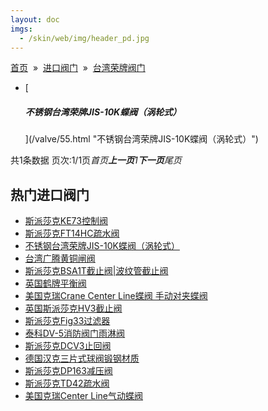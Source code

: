 ```yaml
---
layout: doc
imgs:
  - /skin/web/img/header_pd.jpg
---
```


[首页](/)  »  [进口阀门](#)  »  [台湾荣牌阀门](#)

- [

  ##### 不锈钢台湾荣牌JIS-10K蝶阀（涡轮式）

  ](/valve/55.html "不锈钢台湾荣牌JIS-10K蝶阀（涡轮式）")

共1条数据 页次:1/1页*首页**上一页**1**下一页**尾页*


## 热门进口阀门

- [斯派莎克KE73控制阀](#)
- [斯派莎克FT14HC疏水阀](#)
- [不锈钢台湾荣牌JIS-10K蝶阀（涡轮式）](/valve/55.html '不锈钢台湾荣牌JIS-10K蝶阀（涡轮式）')
- [台湾广腾黄铜闸阀](#)
- [斯派莎克BSA1T截止阀|波纹管截止阀](#)
- [英国鹤牌平衡阀](#)
- [美国克瑞Crane Center Line蝶阀 手动对夹蝶阀](#)
- [英国斯派莎克HV3截止阀](#)
- [斯派莎克Fig33过滤器](#)
- [泰科DV-5消防阀门雨淋阀](/valve/54.html '泰科DV-5消防阀门雨淋阀')
- [斯派莎克DCV3止回阀](#)
- [德国汉克三片式球阀锻钢材质](/valve/49.html '德国汉克三片式球阀锻钢材质')
- [斯派莎克DP163减压阀](#)
- [斯派莎克TD42疏水阀](#)
- [美国克瑞Center Line气动蝶阀](/valve/44.html '美国克瑞Center Line气动蝶阀')

